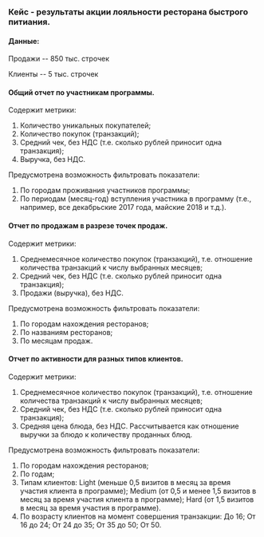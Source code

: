 ### Кейс - результаты акции лояльности ресторана быстрого питиания.

#### Данные:

Продажи -- 850 тыс. строчек

Клиенты -- 5 тыс. строчек

#### Общий отчет по участникам программы.

Содержит метрики:
1. Количество уникальных покупателей;
2. Количество покупок (транзакций);
3. Средний чек, без НДС (т.е. сколько рублей приносит одна транзакция);
4. Выручка, без НДС.

Предусмотрена возможность фильтровать показатели:
1. По городам проживания участников программы;
2. По периодам (месяц-год) вступления участника в программу (т.е., например, все декабрьские 2017 года, майские 2018 и т.д.).

#### Отчет по продажам в разрезе точек продаж.

Содержит метрики:
1. Среднемесячное количество покупок (транзакций), т.е. отношение количества транзакций к числу выбранных месяцев;
2. Средний чек, без НДС (т.е. сколько рублей приносит одна транзакция);
3. Продажи (выручка), без НДС.

Предусмотрена возможность фильтровать показатели:
1. По городам нахождения ресторанов;
2. По названиям ресторанов;
3. По месяцам продаж.

#### Отчет по активности для разных типов клиентов.

Содержит метрики:
1. Среднемесячное количество покупок (транзакций), т.е. отношение количества транзакций к числу выбранных месяцев;
2. Средний чек, без НДС (т.е. сколько рублей приносит одна транзакция);
3. Средняя цена блюда, без НДС. Рассчитывается как отношение выручки за блюдо к количеству проданных блюд.

Предусмотрена возможность фильтровать показатели:
1. По городам нахождения ресторанов;
2. По годам;
3. Типам клиентов:
Light (меньше 0,5 визитов в месяц за время участия клиента в программе);
Medium (от 0,5 и менее 1,5 визитов в месяц за время участия клиента в программе);
Hard (от 1,5 визитов в месяц за время участия в программе).
4. По возрасту клиентов на момент совершения транзакции:
До 16;
От 16 до 24;
От 24 до 35;
От 35 до 50;
От 50.
